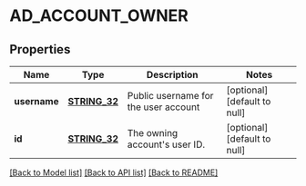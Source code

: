 # AD_ACCOUNT_OWNER

## Properties
Name | Type | Description | Notes
------------ | ------------- | ------------- | -------------
**username** | [**STRING_32**](STRING_32.md) | Public username for the user account | [optional] [default to null]
**id** | [**STRING_32**](STRING_32.md) | The owning account&#39;s user ID. | [optional] [default to null]

[[Back to Model list]](../README.md#documentation-for-models) [[Back to API list]](../README.md#documentation-for-api-endpoints) [[Back to README]](../README.md)


